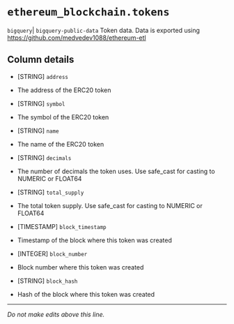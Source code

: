 # `ethereum_blockchain.tokens`
`bigquery`| `bigquery-public-data`
Token data.
Data is exported using https://github.com/medvedev1088/ethereum-etl

## Column details
* [STRING]    `address`
 - The address of the ERC20 token
* [STRING]    `symbol`
 - The symbol of the ERC20 token
* [STRING]    `name`
 - The name of the ERC20 token
* [STRING]    `decimals`
 - The number of decimals the token uses. Use safe_cast for casting to NUMERIC or FLOAT64
* [STRING]    `total_supply`
 - The total token supply. Use safe_cast for casting to NUMERIC or FLOAT64
* [TIMESTAMP] `block_timestamp`
 - Timestamp of the block where this token was created
* [INTEGER]   `block_number`
 - Block number where this token was created
* [STRING]    `block_hash`
 - Hash of the block where this token was created

-------------------------------------------------------------------------------
*Do not make edits above this line.*
